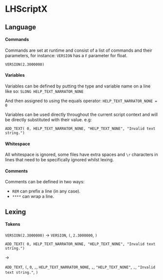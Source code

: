 # LHScriptX

## Language

#### Commands

Commands are set at runtime and consist of a list of commands and their parameters, for instance: `VERSION` has a `F` parameter for float.

`VERSION(2.3000000)`

#### Variables

Variables can be defined by putting the type and variable name on a line like so: `SLONG HELP_TEXT_NARRATOR_NONE`

And then assigned to using the equals operator: `HELP_TEXT_NARRATOR_NONE = 0`

Variables can be used directly throughout the current script context and will be directly substituted with their
value. e.g:

`ADD_TEXT( 0, HELP_TEXT_NARRATOR_NONE, "HELP_TEXT_NONE", "Invalid text string.")`

#### Whitespace

All whitespace is ignored, some files have extra spaces and `\r` characters in lines
that need to be specifically ignored whilst lexing.

#### Comments

Comments can be defined in two ways:

* `REM` can prefix a line (in any case).
* `****` can wrap a line.

## Lexing

#### Tokens

`VERSION(2.3000000)` -> `VERSION`, `(`, `2.3000000`, `)`

`ADD_TEXT( 0, HELP_TEXT_NARRATOR_NONE, "HELP_TEXT_NONE", "Invalid text string.")`

->

`ADD_TEXT`, `(`, `0`, `,`, `HELP_TEXT_NARRATOR_NONE`, `,`, `"HELP_TEXT_NONE"`, `,`, `"Invalid text string."`, `)`